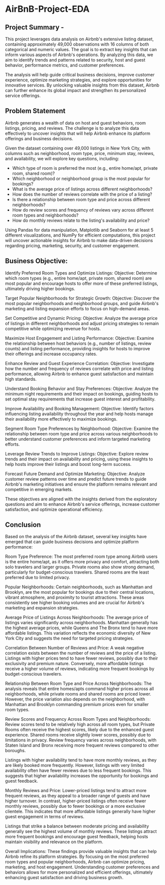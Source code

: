 # AirBnB-Project-EDA

## Project Summary -
This project leverages data analysis on Airbnb's extensive listing dataset, containing approximately 49,000 observations with 16 columns of both categorical and numeric values. The goal is to extract key insights that can inform various aspects of Airbnb's operations. By analyzing this data, we aim to identify trends and patterns related to security, host and guest behavior, performance metrics, and customer preferences.

The analysis will help guide critical business decisions, improve customer experience, optimize marketing strategies, and explore opportunities for innovative services. By unlocking valuable insights from this dataset, Airbnb can further enhance its global impact and strengthen its personalized service offerings.

## Problem Statement
Airbnb generates a wealth of data on host and guest behaviors, room listings, pricing, and reviews. The challenge is to analyze this data effectively to uncover insights that will help Airbnb enhance its platform offerings and business decisions.

Given the dataset containing over 49,000 listings in New York City, with columns such as neighborhood, room type, price, minimum stay, reviews, and availability, we will explore key questions, including:

* Which type of room is preferred the most (e.g., entire home/apt, private room, shared room)?
* Which neighborhood or neighborhood group is the most popular for bookings?
* What is the average price of listings across different neighborhoods?
* How does the number of reviews correlate with the price of a listing?
* Is there a relationship between room type and price across different neighborhoods?
* How do review scores and frequency of reviews vary across different room types and neighborhoods?
* How do monthly reviews relate to the listing's availability and price?

Using Pandas for data manipulation, Matplotlib and Seaborn for at least 5 different visualizations, and NumPy for efficient computations, this project will uncover actionable insights for Airbnb to make data-driven decisions regarding pricing, marketing, security, and customer engagement. ​

## Business Objective:

Identify Preferred Room Types and Optimize Listings:
Objective: Determine which room types (e.g., entire home/apt, private room, shared room) are most popular and encourage hosts to offer more of these preferred listings, ultimately driving higher bookings.

Target Popular Neighborhoods for Strategic Growth:
Objective: Discover the most popular neighborhoods and neighborhood groups, and guide Airbnb's marketing and listing expansion efforts to focus on high-demand areas.

Set Competitive and Dynamic Pricing:
Objective: Analyze the average price of listings in different neighborhoods and adjust pricing strategies to remain competitive while optimizing revenue for hosts.

Maximize Host Engagement and Listing Performance:
Objective: Examine the relationship between host behaviors (e.g., number of listings, review counts) and listing performance, providing insights for hosts to improve their offerings and increase occupancy rates.

Enhance Review and Guest Experience Correlation:
Objective: Investigate how the number and frequency of reviews correlate with price and listing performance, allowing Airbnb to enhance guest satisfaction and maintain high standards.

Understand Booking Behavior and Stay Preferences:
Objective: Analyze the minimum night requirements and their impact on bookings, guiding hosts to set optimal stay requirements that increase guest interest and profitability.

Improve Availability and Booking Management:
Objective: Identify factors influencing listing availability throughout the year and help hosts manage their availability more effectively to maximize bookings.

Segment Room Type Preferences by Neighborhood:
Objective: Examine the relationship between room type and price across various neighborhoods to better understand customer preferences and inform targeted marketing efforts.

Leverage Review Trends to Improve Listings:
Objective: Explore review trends and their impact on availability and pricing, using these insights to help hosts improve their listings and boost long-term success.

Forecast Future Demand and Optimize Marketing:
Objective: Analyze customer review patterns over time and predict future trends to guide Airbnb's marketing initiatives and ensure the platform remains relevant and competitive in emerging markets.

These objectives are aligned with the insights derived from the exploratory questions and aim to enhance Airbnb's service offerings, increase customer satisfaction, and optimize operational efficiency.

## Conclusion
Based on the analysis of the Airbnb dataset, several key insights have emerged that can guide business decisions and optimize platform performance:

Room Type Preference: The most preferred room type among Airbnb users is the entire home/apt, as it offers more privacy and comfort, attracting both solo travelers and larger groups. Private rooms also show strong demand, particularly for budget-conscious travelers. Shared rooms are the least preferred due to limited privacy.

Popular Neighborhoods: Certain neighborhoods, such as Manhattan and Brooklyn, are the most popular for bookings due to their central locations, vibrant atmosphere, and proximity to tourist attractions. These areas consistently see higher booking volumes and are crucial for Airbnb's marketing and expansion strategies.

Average Price of Listings Across Neighborhoods: The average price of listings varies significantly across neighborhoods. Manhattan generally has the highest average prices, while Queens and The Bronx tend to have more affordable listings. This variation reflects the economic diversity of New York City and suggests the need for targeted pricing strategies.

Correlation Between Number of Reviews and Price: A weak negative correlation exists between the number of reviews and the price of a listing. Listings with higher prices tend to have fewer reviews, possibly due to their exclusivity and premium nature. Conversely, more affordable listings receive a higher volume of reviews, indicating more frequent bookings by budget-conscious travelers.

Relationship Between Room Type and Price Across Neighborhoods: The analysis reveals that entire homes/apts command higher prices across all neighborhoods, while private rooms and shared rooms are priced lower. However, the price variation also depends on the neighborhood, with Manhattan and Brooklyn commanding premium prices even for smaller room types.

Review Scores and Frequency Across Room Types and Neighborhoods: Review scores tend to be relatively high across all room types, but Private Rooms often receive the highest scores, likely due to the enhanced guest experience. Shared rooms receive slightly lower scores, possibly due to limitations in privacy. Review frequency varies across neighborhoods, with Staten Island and Bronx receiving more frequent reviews compared to other boroughs.

Listings with higher availability tend to have more monthly reviews, as they are likely booked more frequently. However, listings with very limited availability often have fewer reviews due to less frequent bookings. This suggests that higher availability increases the opportunity for bookings and guest feedback.

Monthly Reviews and Price: Lower-priced listings tend to attract more frequent reviews, as they appeal to a broader range of guests and have higher turnover. In contrast, higher-priced listings often receive fewer monthly reviews, possibly due to fewer bookings or a more exclusive clientele. This indicates that more affordable listings generally have higher guest engagement in terms of reviews.

Listings that strike a balance between moderate pricing and availability generally see the highest volume of monthly reviews. These listings attract more frequent bookings and encourage guest feedback, helping hosts maintain visibility and relevance on the platform.

Overall Implications: These findings provide valuable insights that can help Airbnb refine its platform strategies. By focusing on the most preferred room types and popular neighborhoods, Airbnb can optimize pricing, marketing, and host engagement. Understanding customer preferences and behaviors allows for more personalized and efficient offerings, ultimately enhancing guest satisfaction and driving business growth.
